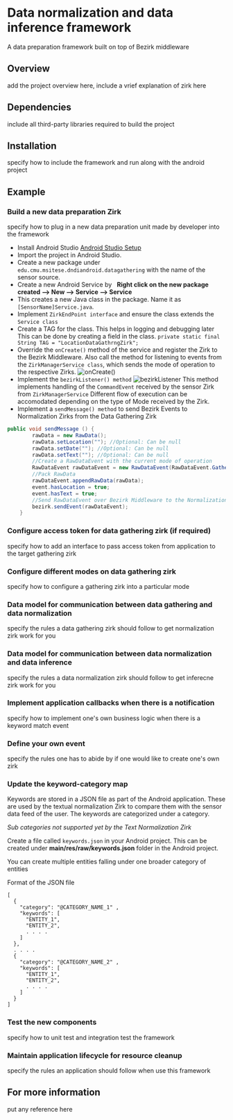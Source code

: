 # Data normalization and data inference framework

A data preparation framework built on top of Bezirk middleware 

## Overview

add the project overview here, include a vrief explanation of zirk here

## Dependencies

include all third-party libraries required to build the project

## Installation

specify how to include the framework and run along with the android project

## Example

### Build a new data preparation Zirk

specify how to plug in a new data preparation unit made by developer into the framework

- Install Android Studio [Android Studio Setup](https://developer.android.com/studio/intro/migrate.html)
- Import the project in Android Studio. 
- Create a new package under ```edu.cmu.msitese.dndiandroid.datagathering``` with the name of the sensor source.
- Create a new Android Service by
   **Right click on the new package created --> New --> Service --> Service**
- This creates a new Java class in the package. Name it as ```[SensorName]Service.java```.
- Implement ```ZirkEndPoint interface``` and ensure the class extends the ```Service class```
- Create a TAG for the class. This helps in logging and debugging later
This can be done by creating a field in the class.
```private static final String TAG = "LocationDataGathrngZirk";```
- Override the ```onCreate()``` method of the service and register the Zirk to the Bezirk Middleware.
Also call the method for listening to events from the ```ZirkManagerService class```, which sends the mode of operation to the respective Zirks.
![onCreate()](https://github.com/stormysun513/dndi-android/blob/rajatdem/documents/images/onCreate%20in%20Zirk.png)
- Implement the ```bezirkListener() method```
![bezirkListener](https://github.com/stormysun513/dndi-android/blob/rajatdem/documents/images/bezirkListener.png)
This method implements handling of the ```CommandEvent``` received by the sensor Zirk from ```ZirkManagerService```
Different flow of execution can be accomodated depending on the type of Mode received by the Zirk. 
- Implement a ```sendMessage() method``` to send Bezirk Events to Normalization Zirks from the Data Gathering Zirk
```Java
public void sendMessage () {
        rawData = new RawData();
        rawData.setLocation(""); //Optional: Can be null
        rawData.setDate(""); //Optional: Can be null
        rawData.setText(""); //Optional: Can be null
        //Create a RawDataEvent with the current mode of operation
        RawDataEvent rawDataEvent = new RawDataEvent(RawDataEvent.GatherMode.BATCH);
        //Pack RawData
        rawDataEvent.appendRawData(rawData);
        event.hasLocation = true;
        event.hasText = true;
        //Send RawDataEvent over Bezirk Middleware to the Normalization Zirk
        bezirk.sendEvent(rawDataEvent);
    }
```

### Configure access token for data gathering zirk (if required)

specify how to add an interface to pass access token from application to the target gathering zirk

### Configure different modes on data gathering zirk

specify how to configure a gathering zirk into a particular mode

### Data model for communication between data gathering and data normalization

specify the rules a data gathering zirk should follow to get normalization zirk work for you

### Data model for communication between data normalization and data inference

specify the rules a data normalization zirk should follow to get inferecne zirk work for you

### Implement application callbacks when there is a notification

specify how to implement one's own business logic when there is a keyword match event 

### Define your own event

specify the rules one has to abide by if one would like to create one's own zirk

### Update the keyword-category map

Keywords are stored in a JSON file as part of the Android application. These are used by the textual normalization
Zirk to compare them with the sensor data feed of the user. The keywords are categorized under a category.

_Sub categories not supported yet by the Text Normalization Zirk_

Create a file called ```keywords.json``` in your Android project.
This can be created under **main/res/raw/keywords.json** folder in the Android project.

You can create multiple entities falling under one broader category of entities

Format of the JSON file

```
[
  {
    "category": "@CATEGORY_NAME_1" ,
    "keywords": [
      "ENTITY_1",
      "ENTITY_2",
      . . . .
    ]
  },
  . . . .
  {
    "category": "@CATEGORY_NAME_2" ,
    "keywords": [
      "ENTITY_1",
      "ENTITY_2",
      . . . .
    ]
  }
]
```

### Test the new components

specify how to unit test and integration test the framework

### Maintain application lifecycle for resource cleanup

specify the rules an application should follow when use this framework

## For more information

put any reference here
